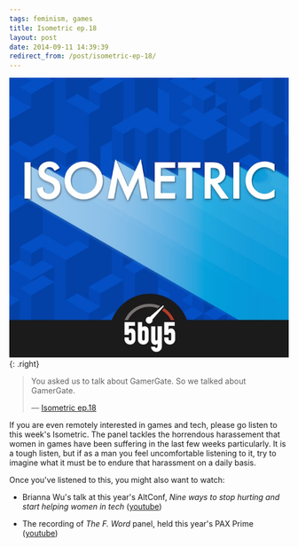 ```yaml
---
tags: feminism, games
title: Isometric ep.18
layout: post
date: 2014-09-11 14:39:39
redirect_from: /post/isometric-ep-18/
---
```


![isometric cover][1]{: .right}

> You asked us to talk about GamerGate. So we talked about GamerGate.
>
> — [Isometric ep.18][2]

If you are even remotely interested in games and tech, please go listen to this week's Isometric. The panel tackles the horrendous harassement that women in games have been suffering in the last few weeks particularly. It is a tough listen, but if as a man you feel uncomfortable listening to it, try to imagine what it must be to endure that harassment on a daily basis.

Once you've listened to this, you might also want to watch:

* Brianna Wu's talk at this year's AltConf, _Nine ways to stop hurting and start helping women in tech_ ([youtube](http://youtube.com/watch?v=XGqmneujHYY))

* The recording of _The F. Word_ panel, held this year's PAX Prime ([youtube](http://youtube.com/watch?v=3M4ay9d9758))

[1]: /static/media/2014/09/img-1410442156079-raw.jpg
[2]: http://5by5.tv/isometric/18